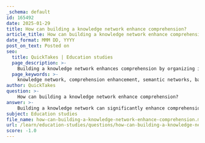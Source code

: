 ```yaml
---
_schema: default
id: 165492
date: 2025-01-29
title: How can building a knowledge network enhance comprehension?
article_title: How can building a knowledge network enhance comprehension?
date_format: MMM DD, YYYY
post_on_text: Posted on
seo:
  title: QuickTakes | Education studies
  page_description: >-
    Building a knowledge network enhances comprehension by organizing information, facilitating the transfer of background knowledge, reinforcing comprehension skills, and promoting active learning, leading to better understanding and retention of knowledge.
  page_keywords: >-
    knowledge network, comprehension enhancement, semantic networks, background knowledge, structured instruction, active learning, content knowledge, retention, information organization, learning integration
author: QuickTakes
question: >-
    How can building a knowledge network enhance comprehension?
answer: >-
    Building a knowledge network can significantly enhance comprehension by creating a structured framework for understanding and integrating new information. Here are several ways in which knowledge networks contribute to improved comprehension:\n\n1. **Organized Semantic Networks**: According to research, categorical relationships help students develop a well-organized semantic network, which is crucial for vocabulary acquisition and comprehension (Willingham, 2017). A well-structured knowledge network allows learners to connect new information to existing knowledge, facilitating deeper understanding.\n\n2. **Reinforcing Cycle of Knowledge and Skills**: Comprehension skills such as analyzing, inferring, and synthesizing information enable students to engage more deeply with content. As students acquire more content knowledge, they build a stronger background for understanding new information. This creates a reinforcing cycle where comprehension skills and knowledge continually enhance each other.\n\n3. **Background Knowledge Transfer**: Expanding background knowledge is essential for improving reading comprehension. Research indicates that background knowledge helps students transfer their knowledge to new comprehension tasks (Kim). A robust knowledge network allows learners to draw on their existing knowledge when encountering new material, making it easier to understand and integrate new concepts.\n\n4. **Content-Rich Instruction**: Content knowledge is vital for comprehension, particularly in language arts education. Building students' content knowledge through structured instruction can cultivate the abilities that influence linguistic comprehension, thereby enhancing overall understanding (Content Knowledge Boosts Comprehension).\n\n5. **Knowledge Building and Retention**: Knowledge building involves the process of learning new concepts and deepening understanding of interconnected facts. This process is supported by schemas, which help learners organize and retain information over the long term. A well-developed knowledge network can facilitate this process, leading to better retention and application of knowledge.\n\n6. **Active Learning and Practical Experience**: Knowledge networks can also be enhanced through experiential methods of knowledge sharing, such as internships and hands-on activities. These methods emphasize active involvement and real-world application, which can deepen comprehension and make learning more relevant.\n\nIn summary, building a knowledge network enhances comprehension by organizing information, facilitating the transfer of background knowledge, reinforcing comprehension skills, and promoting active learning. This interconnected approach to learning not only improves understanding but also supports long-term retention and application of knowledge across various contexts.
subject: Education studies
file_name: how-can-building-a-knowledge-network-enhance-comprehension.md
url: /learn/education-studies/questions/how-can-building-a-knowledge-network-enhance-comprehension
score: -1.0
---
```


&nbsp;